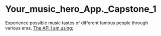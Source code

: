 # Your_music_hero_App._Capstone_1
Experience possible music tastes of different famous people through various eras. 
[The API I am using:](https://developer.spotify.com/)
